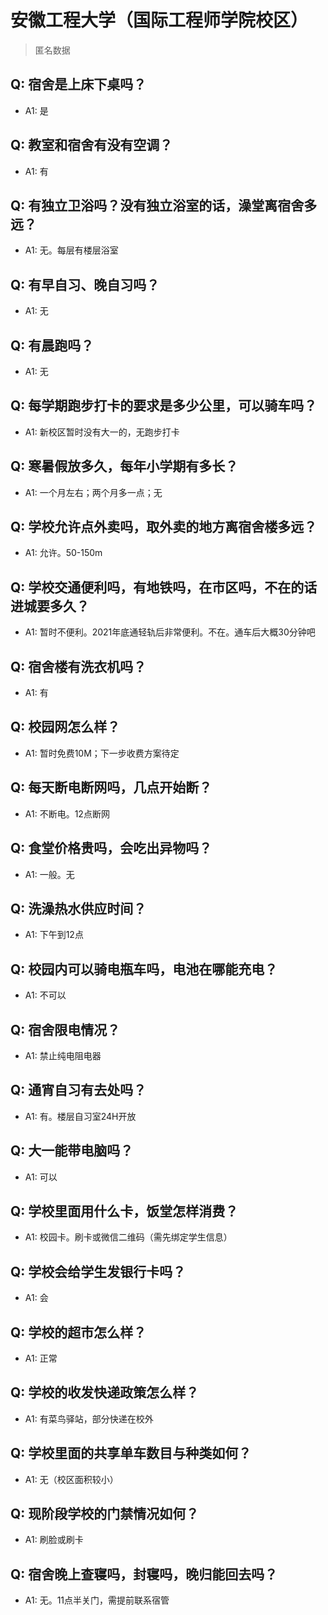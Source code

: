 # 安徽工程大学（国际工程师学院校区）
> 匿名数据
## Q: 宿舍是上床下桌吗？
- A1: 是
## Q: 教室和宿舍有没有空调？
- A1: 有
## Q: 有独立卫浴吗？没有独立浴室的话，澡堂离宿舍多远？
- A1: 无。每层有楼层浴室
## Q: 有早自习、晚自习吗？
- A1: 无
## Q: 有晨跑吗？
- A1: 无
## Q: 每学期跑步打卡的要求是多少公里，可以骑车吗？
- A1: 新校区暂时没有大一的，无跑步打卡
## Q: 寒暑假放多久，每年小学期有多长？
- A1: 一个月左右；两个月多一点；无
## Q: 学校允许点外卖吗，取外卖的地方离宿舍楼多远？
- A1: 允许。50-150m
## Q: 学校交通便利吗，有地铁吗，在市区吗，不在的话进城要多久？
- A1: 暂时不便利。2021年底通轻轨后非常便利。不在。通车后大概30分钟吧
## Q: 宿舍楼有洗衣机吗？
- A1: 有
## Q: 校园网怎么样？
- A1: 暂时免费10M；下一步收费方案待定
## Q: 每天断电断网吗，几点开始断？
- A1: 不断电。12点断网
## Q: 食堂价格贵吗，会吃出异物吗？
- A1: 一般。无
## Q: 洗澡热水供应时间？
- A1: 下午到12点
## Q: 校园内可以骑电瓶车吗，电池在哪能充电？
- A1: 不可以
## Q: 宿舍限电情况？
- A1: 禁止纯电阻电器
## Q: 通宵自习有去处吗？
- A1: 有。楼层自习室24H开放
## Q: 大一能带电脑吗？
- A1: 可以
## Q: 学校里面用什么卡，饭堂怎样消费？
- A1: 校园卡。刷卡或微信二维码（需先绑定学生信息）
## Q: 学校会给学生发银行卡吗？
- A1: 会
## Q: 学校的超市怎么样？
- A1: 正常
## Q: 学校的收发快递政策怎么样？
- A1: 有菜鸟驿站，部分快递在校外
## Q: 学校里面的共享单车数目与种类如何？
- A1: 无（校区面积较小）
## Q: 现阶段学校的门禁情况如何？
- A1: 刷脸或刷卡
## Q: 宿舍晚上查寝吗，封寝吗，晚归能回去吗？
- A1: 无。11点半关门，需提前联系宿管